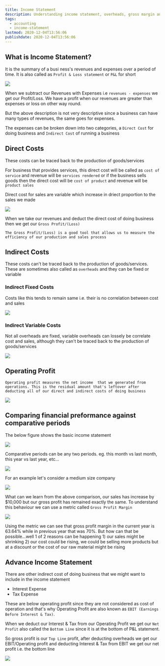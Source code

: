 ```yaml
---
title: Income Statement
description: Understanding income statement, overheads, gross margin and bottom line
tags:
  - accounting
  - income-statement
lastmod: 2020-12-04T13:56:06
publishdate: 2020-12-04T13:56:06
---
```


## What is Income Statement?

It is the summary of a busi ness's revenues and expenses over a period of time. It is also called as `Profit & Loss statement` or `P&L` for short

![](/income_statement/img1.png)

When we subtract our Revenues with Expenses i.e `revenues - expenses` we get our Profit/Loss. We have a profit when our revenues are greater than expenses or loss on other way round.

But the above description is not very descriptive since a business can have many types of revenues, the same goes for expenses.

The expenses can be broken down into two categories, a `Direct Cost` for doing business and `Indirect Cost` of running a business

## Direct Costs

These costs can be traced back to the production of goods/services

For business that provides services, this direct cost will be called as `cost of service` and revenue will be `services rendered` or if the business sells goods then the direct cost will be `cost of product` and revenue will be `product sales`

Direct cost for sales are variable which increase in driect proportion to the sales we made

![](/income_statement/img2.png)

When we take our revenues and deduct the direct cost of doing business then we get our `Gross Profit/(Loss)`

```
The Gross Profit/(Loss) is a good tool that allows us to measure the efficiency of our production and sales process
```

## Indirect Costs

These costs can't be traced back to the production of goods/services. These are sometimes also called as `overheads` and they can be fixed or variable

### Indirect Fixed Costs

Costs like this tends to remain same i.e. their is no correlation between cost and sales

![](/income_statement/img3.png)

### Indirect Variable Costs

Not all overheads are fixed, variable overheads can lossely be correlate cost and sales, although they can't be traced back to the production of goods/services

![](/income_statement/img4.png)

## Operating Profit

```
Operating profit measures the net income  that we generated from operations. This is the residual amount that's leftover after deducting all of our direct and indirect costs of doing business
```

![](/income_statement/img5.png)

## Comparing financial preformance against comparative periods

The below figure shows the basic income statement

![](/income_statement/img6.png)

Comparative periods can be any two periods. eg. this month vs last month, this year vs last year, etc...

![](/income_statement/img7.png)

For an example let's consider a medium size company

![](/income_statement/img8.png)

What can we learn from the above comparison, our sales has increase by $10,000 but our gross profit has remained exactly the same. To understand this behaviour we can use a metric called `Gross Profit Margin`

![](/income_statement/img9.png)

Using the metric we can see that gross profit margin in the current year is 63.64% while in previous year that was 70%. But how can that be possible...well 1 of 2 reasons can be happening 1) our sales might be shrinking 2) our cost could be rising, we could be selling more products but at a discount or the cost of our raw material might be rising

## Advance Income Statement

There are other indirect cost of doing business that we might want to include in the income statement

- Interest Expense
- Tax Expense

These are below operating profit since they are not considered as cost of operation and that's why Operating Profit are also known as `EBIT (Earnings Before Interest & Tax)`.

When we deduct our Interest & Tax from our Operating Profit we get our `Net Profit` also called the `Bottom Line` since it is at the bottom of P&L statement.

So gross profit is our `Top Line` profit, after deducting overheads we get our EBIT/Operating profit and deducting Interest & Tax from EBIT we get our net profit i.e. the bottom line

![](/income_statement/img10.png)

